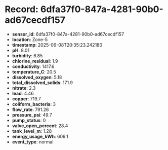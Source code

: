 # Record: 6dfa37f0-847a-4281-90b0-ad67cecdf157

- **sensor_id**: 6dfa37f0-847a-4281-90b0-ad67cecdf157
- **location**: Zone-5
- **timestamp**: 2025-06-08T20:35:23.242180
- **pH**: 8.01
- **turbidity**: 6.85
- **chlorine_residual**: 1.9
- **conductivity**: 1417.6
- **temperature_C**: 20.5
- **dissolved_oxygen**: 5.18
- **total_dissolved_solids**: 171.9
- **nitrate**: 2.3
- **lead**: 4.46
- **copper**: 719.7
- **coliform_bacteria**: 3
- **flow_rate**: 791.26
- **pressure_psi**: 49.7
- **pump_status**: 0
- **valve_open_percent**: 28.4
- **tank_level_m**: 1.28
- **energy_usage_kWh**: 609.1
- **event_type**: normal